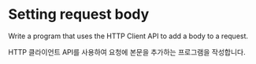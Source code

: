 # Setting request body

Write a program that uses the HTTP Client API to add a body to a request.

HTTP 클라이언트 API를 사용하여 요청에 본문을 추가하는 프로그램을 작성합니다.
